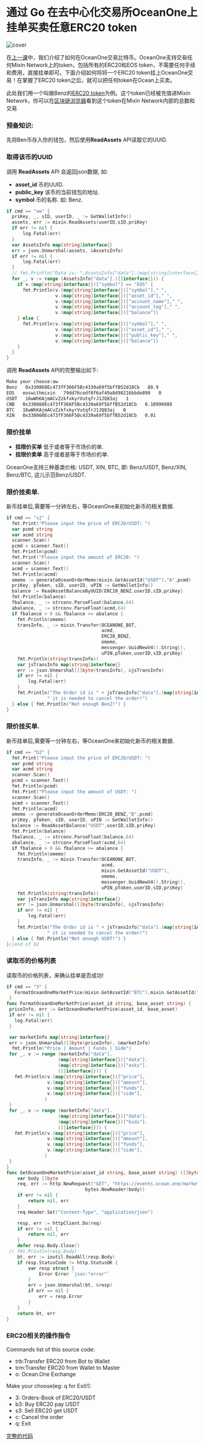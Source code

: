 # 通过 Go 在去中心化交易所OceanOne上挂单买卖任意ERC20 token
![cover](https://github.com/wenewzhang/mixin_labs-go-bot/raw/master/Bitcoin_go.jpg)

在[上一课](https://github.com/wenewzhang/mixin_labs-go-bot/blob/master/README5.md)中，我们介绍了如何在OceanOne交易比特币。OceanOne支持交易任何Mixin Network上的token，包括所有的ERC20和EOS token，不需要任何手续和费用，直接挂单即可。下面介绍如何将将一个ERC20 token挂上OceanOne交易！在掌握了ERC20 token之后，就可以把任何token在Ocean上买卖。

此处我们用一个叫做Benz的[ERC20 token](https://etherscan.io/token/0xc409b5696c5f9612e194a582e14c8cd41ecdbc67)为例。这个token已经被充值进Mixin Network，你可以在[区块链浏览器](https://mixin.one/snapshots/2b9c216c-ef60-398d-a42a-eba1b298581d )看到这个token在Mixin Network内部的总数和交易
### 预备知识:
先将Ben币存入你的钱包，然后使用**ReadAssets** API读取它的UUID.

### 取得该币的UUID
调用 **ReadAssets** API 会返回json数据, 如:

- **asset_id** 币的UUID.
- **public_key** 该币的当前钱包的地址.
- **symbol**  币的名称. 如: Benz.

```go
if cmd == "aw" {
  priKey, _, sID, userID, _ := GetWalletInfo()
  assets, err := mixin.ReadAssets(userID,sID,priKey)
  if err != nil {
      log.Fatal(err)
  }
  var AssetsInfo map[string]interface{}
  err = json.Unmarshal(assets, &AssetsInfo)
  if err != nil {
      log.Fatal(err)
  }
  // fmt.Println("Data is: ",AssetsInfo["data"].(map[string]interface{})["public_key"])
  for _, v := range (AssetsInfo["data"].([]interface{})) {
    if v.(map[string]interface{})["symbol"] == "EOS" {
      fmt.Println(v.(map[string]interface{})["symbol"]," ",
                  v.(map[string]interface{})["asset_id"]," ",
                  v.(map[string]interface{})["account_name"]," ",
                  v.(map[string]interface{})["account_tag"]," ",
                  v.(map[string]interface{})["balance"])
    } else {
      fmt.Println(v.(map[string]interface{})["symbol"]," ",
                  v.(map[string]interface{})["asset_id"]," ",
                  v.(map[string]interface{})["public_key"]," ",
                  v.(map[string]interface{})["balance"])
    }
  }
}
```

调用 **ReadAssets** API的完整输出如下:

```bash
Make your choose:aw
Benz   0x330860Ec473fF366F5Bc4339a69f5bffB52d18Cb   88.9
EOS   eoswithmixin   79dd76cedf8f6af49a8d98216bbde890   0
USDT   16wWhKAjmACvZzkfxkyrVutqfrJ1JQ83aj   1
CNB   0x330860Ec473fF366F5Bc4339a69f5bffB52d18Cb   0.10999989
BTC   16wWhKAjmACvZzkfxkyrVutqfrJ1JQ83aj   0
XIN   0x330860Ec473fF366F5Bc4339a69f5bffB52d18Cb   0.01
```

### 限价挂单
- **挂限价买单**  低于或者等于市场价的单.
- **挂限价卖单**  高于或者是等于市场价的单.

OceanOne支持三种基类价格: USDT, XIN, BTC, 即: Benz/USDT, Benz/XIN, Benz/BTC, 这儿示范Benz/USDT.

### 限价挂卖单.
新币挂单后,需要等一分钟左右，等OceanOne来初始化新币的相关数据.

```go
if cmd == "s2" {
  fmt.Print("Please input the price of ERC20/USDT: ")
  var pcmd string
  var acmd string
  scanner.Scan()
  pcmd = scanner.Text()
  fmt.Println(pcmd)
  fmt.Print("Please input the amount of ERC20: ")
  scanner.Scan()
  acmd = scanner.Text()
  fmt.Println(acmd)
  omemo := generateOceanOrderMemo(mixin.GetAssetId("USDT"),"A",pcmd)
  priKey, pToken, sID, userID, uPIN := GetWalletInfo()
  balance := ReadAssetBalanceByUUID(ERC20_BENZ,userID,sID,priKey)
  fmt.Println(balance)
  fbalance, _ := strconv.ParseFloat(balance,64)
  abalance, _ := strconv.ParseFloat(acmd,64)
  if fbalance > 0 && fbalance >= abalance {
    fmt.Println(omemo)
    transInfo, _ := mixin.Transfer(OCEANONE_BOT,
                                   acmd,
                                   ERC20_BENZ,
                                   omemo,
                                   messenger.UuidNewV4().String(),
                                   uPIN,pToken,userID,sID,priKey)
    fmt.Println(string(transInfo))
    var jsTransInfo map[string]interface{}
    err := json.Unmarshal([]byte(transInfo), &jsTransInfo)
    if err != nil {
        log.Fatal(err)
    }
    fmt.Println("The Order id is " + jsTransInfo["data"].(map[string]interface{})["trace_id"].(string) +
               " it is needed to cancel the order!")
  } else { fmt.Println("Not enough BenZ!") }
}
```

### 限价挂买单.
新币挂单后,需要等一分钟左右，等OceanOne来初始化新币的相关数据.

```go
if cmd == "b2" {
  fmt.Print("Please input the price of ERC20/USDT: ")
  var pcmd string
  var acmd string
  scanner.Scan()
  pcmd = scanner.Text()
  fmt.Println(pcmd)
  fmt.Print("Please input the amount of USDT: ")
  scanner.Scan()
  acmd = scanner.Text()
  fmt.Println(acmd)
  omemo := generateOceanOrderMemo(ERC20_BENZ,"B",pcmd)
  priKey, pToken, sID, userID, uPIN := GetWalletInfo()
  balance := ReadAssetBalance("USDT",userID,sID,priKey)
  fmt.Println(balance)
  fbalance, _ := strconv.ParseFloat(balance,64)
  abalance, _ := strconv.ParseFloat(acmd,64)
  if fbalance > 0 && fbalance >= abalance {
    fmt.Println(omemo)
    transInfo, _ := mixin.Transfer(OCEANONE_BOT,
                                   acmd,
                                   mixin.GetAssetId("USDT"),
                                   omemo,
                                   messenger.UuidNewV4().String(),
                                   uPIN,pToken,userID,sID,priKey)
    fmt.Println(string(transInfo))
    var jsTransInfo map[string]interface{}
    err := json.Unmarshal([]byte(transInfo), &jsTransInfo)
    if err != nil {
        log.Fatal(err)
    }
    fmt.Println("The Order id is " + jsTransInfo["data"].(map[string]interface{})["trace_id"].(string) +
               " it is needed to cancel the order!")
  } else { fmt.Println("Not enough USDT!") }
}//end of b2
```
### 读取币的价格列表
读取币的价格列表，来确认挂单是否成功!

```go
if cmd == "3" {
   FormatOceanOneMarketPrice(mixin.GetAssetId("BTC"),mixin.GetAssetId("USDT"))
 }
func FormatOceanOneMarketPrice(asset_id string, base_asset string) {
 priceInfo, err := GetOceanOneMarketPrice(asset_id, base_asset)
 if err != nil {
   log.Fatal(err)
 }

 var marketInfo map[string]interface{}
 err = json.Unmarshal([]byte(priceInfo), &marketInfo)
  fmt.Println("Price | Amount | Funds | Side")
 for _, v := range (marketInfo["data"].
                   (map[string]interface{})["data"].
                   (map[string]interface{})["asks"].
                   ([]interface{})) {
   fmt.Println(v.(map[string]interface{})["price"],
               v.(map[string]interface{})["amount"],
               v.(map[string]interface{})["funds"],
               v.(map[string]interface{})["side"],
              )
 }
 for _, v := range (marketInfo["data"].
                   (map[string]interface{})["data"].
                   (map[string]interface{})["bids"].
                   ([]interface{})) {
   fmt.Println(v.(map[string]interface{})["price"],
               v.(map[string]interface{})["amount"],
               v.(map[string]interface{})["funds"],
               v.(map[string]interface{})["side"],
              )
 }
}
func GetOceanOneMarketPrice(asset_id string, base_asset string) ([]byte, error)  {
	var body []byte
	req, err := http.NewRequest("GET", "https://events.ocean.one/markets/" + asset_id + "-" + base_asset + "/book",
                             bytes.NewReader(body))
	if err != nil {
		return nil, err
	}
	req.Header.Set("Content-Type", "application/json")

	resp, err := httpClient.Do(req)
	if err != nil {
		return nil, err
	}
	defer resp.Body.Close()
 // fmt.Println(resp.Body)
	bt, err := ioutil.ReadAll(resp.Body)
	if resp.StatusCode != http.StatusOK {
		var resp struct {
			Error Error `json:"error"`
		}
		err = json.Unmarshal(bt, &resp)
		if err == nil {
			err = resp.Error
		}
	}
	return bt, err
}
```
### ERC20相关的操作指令

Commands list of this source code:

- trb:Transfer ERC20 from Bot to Wallet
- trm:Transfer ERC20 from Wallet to Master
- o: Ocean.One Exchange

Make your choose(eg: q for Exit!):
- 3:  Orders-Book of ERC20/USDT
- b3: Buy ERC20 pay USDT
- s3: Sell ERC20 get USDT
- c: Cancel the order
- q: Exit

[完整的代码](https://github.com/wenewzhang/mixin_labs-go-bot/blob/master/coin_exchange/coin_exchange.go)

